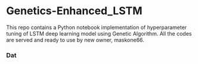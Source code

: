 # Genetics-Enhanced_LSTM
This repo contains a Python notebook implementation of hyperparameter tuning of LSTM deep learning model using Genetic Algorithm. All the codes are served and ready to use by new owner, maskone66.

### Dat